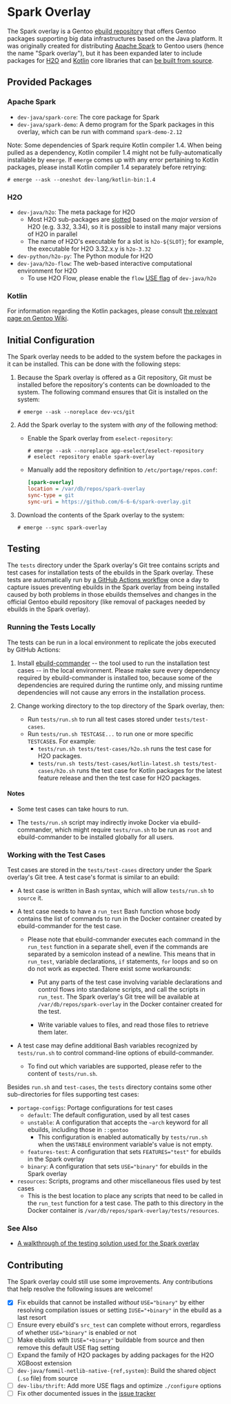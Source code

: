 # Spark Overlay

The Spark overlay is a Gentoo [ebuild repository][gentoo-wiki-ebuild-repo] that
offers Gentoo packages supporting big data infrastructures based on the Java
platform.  It was originally created for distributing [Apache Spark][spark] to
Gentoo users (hence the name "Spark overlay"), but it has been expanded later
to include packages for [H2O][h2o] and [Kotlin][kotlin] core libraries that can
[be built from source][gentoo-wiki-build-from-src].

[gentoo-wiki-ebuild-repo]: https://wiki.gentoo.org/wiki/Ebuild_repository
[spark]: https://spark.apache.org/
[h2o]: https://www.h2o.ai/
[kotlin]: https://kotlinlang.org/
[gentoo-wiki-build-from-src]: https://wiki.gentoo.org/wiki/FAQ#What_makes_Gentoo_different.3F

## Provided Packages

### Apache Spark

- `dev-java/spark-core`: The core package for Spark
- `dev-java/spark-demo`: A demo program for the Spark packages in this overlay,
  which can be run with command `spark-demo-2.12`

Note: Some dependencies of Spark require Kotlin compiler 1.4.  When being
pulled as a dependency, Kotlin compiler 1.4 might not be fully-automatically
installable by `emerge`.  If `emerge` comes up with any error pertaining to
Kotlin packages, please install Kotlin compiler 1.4 separately before retrying:

```console
# emerge --ask --oneshot dev-lang/kotlin-bin:1.4
```

### H2O

- `dev-java/h2o`: The meta package for H2O
  - Most H2O sub-packages are [slotted][gentoo-wiki-slot] based on the
    *major version* of H2O (e.g. 3.32, 3.34), so it is possible to install many
    major versions of H2O in parallel
  - The name of H2O's executable for a slot is `h2o-${SLOT}`; for example, the
    executable for H2O 3.32.x.y is `h2o-3.32`
- `dev-python/h2o-py`: The Python module for H2O
- `dev-java/h2o-flow`: The web-based interactive computational environment for
  H2O
  - To use H2O Flow, please enable the `flow` [USE flag][gentoo-wiki-use] of
    `dev-java/h2o`

[gentoo-wiki-slot]: https://wiki.gentoo.org/wiki/Handbook:Parts/Working/Portage#Terminology
[gentoo-wiki-use]: https://wiki.gentoo.org/wiki/Handbook:Parts/Working/USE

### Kotlin

For information regarding the Kotlin packages, please consult [the relevant
page on Gentoo Wiki][gentoo-wiki-kotlin].

[gentoo-wiki-kotlin]: https://wiki.gentoo.org/wiki/User:Leo3418/Kotlin

## Initial Configuration

The Spark overlay needs to be added to the system before the packages in it can
be installed.  This can be done with the following steps:

1. Because the Spark overlay is offered as a Git repository, Git must be
   installed before the repository's contents can be downloaded to the system.
   The following command ensures that Git is installed on the system:

   ```console
   # emerge --ask --noreplace dev-vcs/git
   ```

2. Add the Spark overlay to the system with *any* of the following method:

   - Enable the Spark overlay from `eselect-repository`:

     ```console
     # emerge --ask --noreplace app-eselect/eselect-repository
     # eselect repository enable spark-overlay
     ```

   - Manually add the repository definition to `/etc/portage/repos.conf`:

     ```ini
     [spark-overlay]
     location = /var/db/repos/spark-overlay
     sync-type = git
     sync-uri = https://github.com/6-6-6/spark-overlay.git
     ```

3. Download the contents of the Spark overlay to the system:

   ```console
   # emerge --sync spark-overlay
   ```

## Testing

The `tests` directory under the Spark overlay's Git tree contains scripts and
test cases for installation tests of the ebuilds in the Spark overlay.  These
tests are automatically run by [a GitHub Actions
workflow][gh-actions-workflow-docker] once a day to capture issues preventing
ebuilds in the Spark overlay from being installed caused by both problems in
those ebuilds themselves and changes in the official Gentoo ebuild repository
(like removal of packages needed by ebuilds in the Spark overlay).

[gh-actions-workflow-docker]: https://github.com/6-6-6/spark-overlay/actions/workflows/docker.yml

### Running the Tests Locally

The tests can be run in a local environment to replicate the jobs executed by
GitHub Actions:

1. Install [ebuild-commander][ebuild-cmder] -- the tool used to run the
   installation test cases -- in the local environment.  Please make sure every
   dependency required by ebuild-commander is installed too, because some of
   the dependencies are required during the runtime only, and missing runtime
   dependencies will not cause any errors in the installation process.

2. Change working directory to the top directory of the Spark overlay, then:
   - Run `tests/run.sh` to run all test cases stored under `tests/test-cases`.
   - Run `tests/run.sh TESTCASE...` to run one or more specific `TESTCASE`s.
     For example:
     - `tests/run.sh tests/test-cases/h2o.sh` runs the test case for H2O
       packages.
     - `tests/run.sh tests/test-cases/kotlin-latest.sh tests/test-cases/h2o.sh`
       runs the test case for Kotlin packages for the latest feature release
       and then the test case for H2O packages.

#### Notes

- Some test cases can take hours to run.

- The `tests/run.sh` script may indirectly invoke Docker via ebuild-commander,
  which might require `tests/run.sh` to be run as `root` and ebuild-commander
  to be installed globally for all users.

[ebuild-cmder]: https://github.com/Leo3418/ebuild-commander

### Working with the Test Cases

Test cases are stored in the `tests/test-cases` directory under the Spark
overlay's Git tree.  A test case's format is similar to an ebuild:

- A test case is written in Bash syntax, which will allow `tests/run.sh` to
  `source` it.

- A test case needs to have a `run_test` Bash function whose body contains the
  list of commands to run in the Docker container created by ebuild-commander
  for the test case.

  - Please note that ebuild-commander executes each command in the `run_test`
    function in a separate shell, even if the commands are separated by a
    semicolon instead of a newline.  This means that in `run_test`, variable
    declarations, `if` statements, `for` loops and so on do not work as
    expected.  There exist some workarounds:

    - Put any parts of the test case involving variable declarations and
      control flows into standalone scripts, and call the scripts in
      `run_test`.  The Spark overlay's Git tree will be available at
      `/var/db/repos/spark-overlay` in the Docker container created for the
      test.

    - Write variable values to files, and read those files to retrieve them
      later.

- A test case may define additional Bash variables recognized by `tests/run.sh`
  to control command-line options of ebuild-commander.

  - To find out which variables are supported, please refer to the content of
    `tests/run.sh`.

Besides `run.sh` and `test-cases`, the `tests` directory contains some other
sub-directories for files supporting test cases:

- `portage-configs`: Portage configurations for test cases
  - `default`: The default configuration, used by all test cases
  - `unstable`: A configuration that accepts the `~arch` keyword for all
    ebuilds, including those in `::gentoo`
    - This configuration is enabled automatically by `tests/run.sh` when the
      `UNSTABLE` environment variable's value is not empty.
  - `features-test`: A configuration that sets `FEATURES="test"` for ebuilds in
    the Spark overlay
  - `binary`: A configuration that sets `USE="binary"` for ebuilds in the Spark
    overlay
- `resources`: Scripts, programs and other miscellaneous files used by test
  cases
  - This is the best location to place any scripts that need to be called in
    the `run_test` function for a test case.  The path to this directory in the
    Docker container is `/var/db/repos/spark-overlay/tests/resources`.

### See Also

- [A walkthrough of the testing solution used for the Spark
  overlay](https://leo3418.github.io/2021/08/01/ebuild-repos-testing-solution.html)

## Contributing

The Spark overlay could still use some improvements.  Any contributions that
help resolve the following issues are welcome!

- [x] Fix ebuilds that cannot be installed *without* `USE="binary"` by either
  resolving compilation issues or setting `IUSE="+binary"` in the ebuild as a
  last resort
- [ ] Ensure every ebuild's `src_test` can complete without errors, regardless
  of whether `USE="binary"` is enabled or not
- [ ] Make ebuilds with `IUSE="+binary"` buildable from source and then remove
  this default USE flag setting
- [ ] Expand the family of H2O packages by adding packages for the H2O XGBoost
  extension
- [ ] `dev-java/fommil-netlib-native-{ref,system}`: Build the shared object
  (`.so` file) from source
- [ ] `dev-libs/thrift`: Add more USE flags and optimize `./configure` options
- [ ] Fix other documented issues in the [issue tracker][gh-issues]

[gh-issues]: https://github.com/6-6-6/spark-overlay/issues
